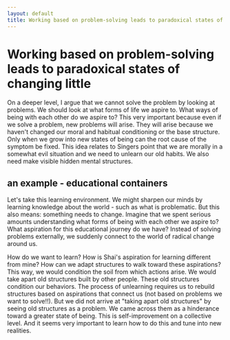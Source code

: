 ```yaml
---
layout: default
title: Working based on problem-solving leads to paradoxical states of changing little
---
```

# Working based on problem-solving leads to paradoxical states of changing little

On a deeper level,  I argue that we cannot solve the problem by looking at problems. We should look at what forms of life we aspire to. What ways of being with each other do we aspire to? This very important because even if we solve a problem, new problems will arise. They will arise because we haven't changed our moral and habitual conditioning or the base structure. Only when we grow into new states of being can the root cause of the symptom be fixed. This idea relates to Singers point that we are morally in a somewhat evil situation and we need to unlearn our old habits. We also need make visible hidden mental structures. 

## an example - educational containers
Let's take this learning environment. We might sharpen our minds by learning knowledge about the world - such as what is problematic. But this also means: something needs to change.
Imagine that we spent serious amounts understanding what forms of being with each other we aspire to? What aspiration for this educational journey do we have? Instead of solving problems externally, we suddenly connect to the world of radical change around us. 

How do we want to learn? How is Shai's aspiration for learning different from mine? How can we adapt structures to walk toward these aspirations? This way, we would condition the soil from which actions arise. We would take apart old structures built by other people. These old structures condition our behaviors. The process of unlearning requires us to rebuild structures based on aspirations that connect us (not based on problems we want to solve!!). But we did not arrive at "taking apart old structures" by seeing old structures as a problem. We came across them as a hinderance toward a greater state of being. This is self-improvement on a collective level. And it seems very important to learn how to do this and tune into new realities. 